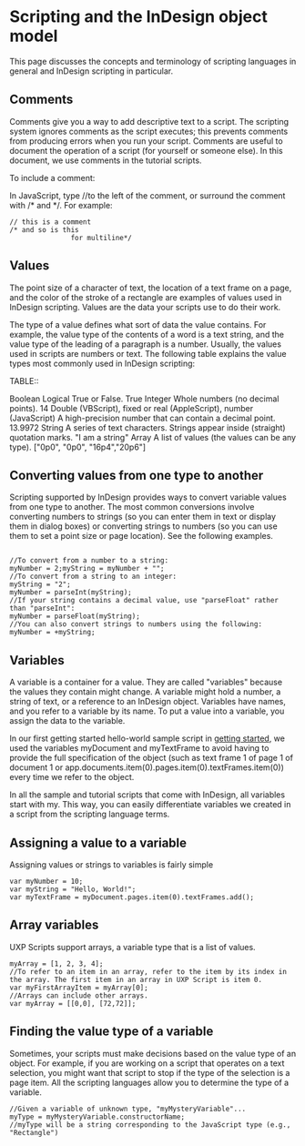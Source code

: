 # Scripting and the InDesign object model

This page discusses the concepts and terminology of scripting languages in general and InDesign scripting in particular.

## Comments

Comments give you a way to add descriptive text to a script. The scripting system ignores comments as the script executes; this prevents comments from producing errors when you run your script. Comments are useful to document the operation of a script (for yourself or someone else). In this document, we use comments in the tutorial scripts.

To include a comment:

In JavaScript, type //to the left of the comment, or surround the comment with /* and */. For example:

```
// this is a comment
/* and so is this
               for multiline*/
```

## Values

The point size of a character of text, the location of a text frame on a page, and the color of the stroke of a rectangle are examples of values used in InDesign scripting. Values are the data your scripts use to do their work.

The type of a value defines what sort of data the value contains. For example, the value type of the contents of a word is a text string, and the value type of the leading of a paragraph is a number. Usually, the values used in scripts are numbers or text. The following table explains the value types most commonly used in InDesign scripting:

TABLE::


Boolean	Logical True or False.	True
Integer	Whole numbers (no decimal points).	14
Double (VBScript),
fixed or real (AppleScript),
number (JavaScript)	A high-precision number that can contain a decimal point.	13.9972
String	A series of text characters. Strings appear inside (straight) quotation marks.	"I am a string"
Array 	A list of values (the values can be any type).	["0p0", "0p0", "16p4","20p6"]

## Converting values from one type to another

Scripting supported by InDesign provides ways to convert variable values from one type to another. The most common conversions involve converting numbers to strings (so you can enter them in text or display them in dialog boxes) or converting strings to numbers (so you can use them to set a point size or page location). See the following examples.

```

//To convert from a number to a string:
myNumber = 2;myString = myNumber + "";
//To convert from a string to an integer:
myString = "2";
myNumber = parseInt(myString);
//If your string contains a decimal value, use "parseFloat" rather than "parseInt":
myNumber = parseFloat(myString);
//You can also convert strings to numbers using the following:
myNumber = +myString;
```

## Variables

A variable is a container for a value. They are called "variables" because the values they contain might change. A variable might hold a number, a string of text, or a reference to an InDesign object. Variables have names, and you refer to a variable by its name. To put a value into a variable, you assign the data to the variable.

In our first getting started hello-world sample script in [getting started](../getting-started/), we used the variables myDocument and myTextFrame to avoid having to provide the full specification of the object (such as text frame 1 of page 1 of document 1 or app.documents.item(0).pages.item(0).textFrames.item(0)) every time we refer to the object.

In all the sample and tutorial scripts that come with InDesign, all variables start with my. This way, you can easily differentiate variables we created in a script from the scripting language terms.

## Assigning a value to a variable

Assigning values or strings to variables is fairly simple

```
var myNumber = 10;
var myString = "Hello, World!";
var myTextFrame = myDocument.pages.item(0).textFrames.add();
```

## Array variables

UXP Scripts support arrays, a variable type that is a list of values. 

```
myArray = [1, 2, 3, 4];
//To refer to an item in an array, refer to the item by its index in the array. The first item in an array in UXP Script is item 0.
var myFirstArrayItem = myArray[0];
//Arrays can include other arrays.
var myArray = [[0,0], [72,72]];
```

## Finding the value type of a variable

Sometimes, your scripts must make decisions based on the value type of an object. For example, if you are working on a script that operates on a text selection, you might want that script to stop if the type of the selection is a page item. All the scripting languages allow you to determine the type of a variable.

```
//Given a variable of unknown type, "myMysteryVariable"...
myType = myMysteryVariable.constructorName;
//myType will be a string corresponding to the JavaScript type (e.g., "Rectangle")
```